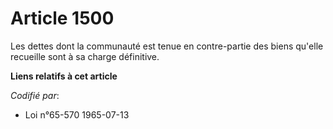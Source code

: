 # Article 1500

Les dettes dont la communauté est tenue en contre-partie des biens qu'elle recueille sont à sa charge définitive.

**Liens relatifs à cet article**

_Codifié par_:

  - Loi n°65-570 1965-07-13
